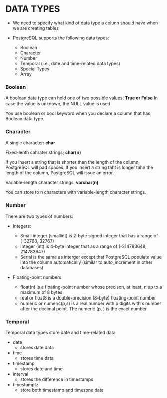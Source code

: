 # DATA TYPES

- We need to specify what kind of data type a colunn should have when we are creating tables 

- PostgreSQL supports the following data types:

    - Boolean
    - Character
    - Number
    - Temporal (i.e., date and time-related data types)
    - Special Types
    - Array

### Boolean

A boolean data type can hold one of two possible values: **True or False**
In case the value is unknown, the NULL value is used.

You use boolean or bool keyword when you declare a column that has Boolean data type.

### Character

A single character: **char**

Fixed-lenth cahrater strings;  **char(n)**

If you insert a string that is shorter than the length of the column, PostgreSQL will pad spaces.  If you insert a string taht is longer tahn the length of the column, PostgreSQL will issue an error.

Variable-length character strings: **varchar(n)**

You can store to n characters with variable-length character strings.

### Number

There are two types of numbers:

- Integers:

    - Small integer (smallint) is 2-byte signed integer that has a range of (-32768, 32767)
    - Integer (int) is 4-byte integer that as a range of (-214783648, 214783647)
    - Serial is the same as interger except that PostgreSQL populate value into the column automatically (similar to auto_increment in other databases)

- Floating-point numbers

    - float(n) is a floating-point number whose precison, at least, n up to a maximum of 8 bytes
    - real or float8 is a double-precision (8-byte) floating-point number
    - numeric or numeric(p,s) is a real number with p digits with s number after the decimal point.  The numeric (p, ) is the exact number

### Temporal

Temporal data types store date and time-related data

- date
    - stores date data
- time
    - stores time data
- timestamp
    - stores date and time
- interval
    - stores the difference in timestamps
- timestamptz
    - store both timestamp and timezone data

